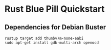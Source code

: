# Rust Blue Pill Quickstart

## Dependencies for Debian Buster

```
rustup target add thumbv7m-none-eabi
sudo apt-get install gdb-multi-arch openocd
```


